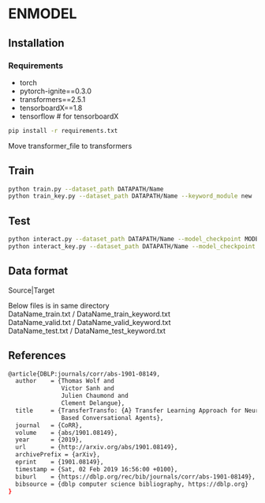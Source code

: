 # ENMODEL

## Installation

### Requirements
* torch
* pytorch-ignite==0.3.0
* transformers==2.5.1
* tensorboardX==1.8
* tensorflow  # for tensorboardX

```bash
pip install -r requirements.txt
```
Move transformer_file to transformers



## Train

```bash
python train.py --dataset_path DATAPATH/Name
python train_key.py --dataset_path DATAPATH/Name --keyword_module new
```

## Test

```bash
python interact.py --dataset_path DATAPATH/Name --model_checkpoint MODELPATH/
python interact_key.py --dataset_path DATAPATH/Name --model_checkpoint MODELPATH/
```

## Data format

Source|Target

Below files is in same directory  
DataName_train.txt  / DataName_train_keyword.txt  
DataName_valid.txt  / DataName_valid_keyword.txt  
DataName_test.txt   / DataName_test_keyword.txt  

## References
```bash
@article{DBLP:journals/corr/abs-1901-08149,
  author    = {Thomas Wolf and
               Victor Sanh and
               Julien Chaumond and
               Clement Delangue},
  title     = {TransferTransfo: {A} Transfer Learning Approach for Neural Network
               Based Conversational Agents},
  journal   = {CoRR},
  volume    = {abs/1901.08149},
  year      = {2019},
  url       = {http://arxiv.org/abs/1901.08149},
  archivePrefix = {arXiv},
  eprint    = {1901.08149},
  timestamp = {Sat, 02 Feb 2019 16:56:00 +0100},
  biburl    = {https://dblp.org/rec/bib/journals/corr/abs-1901-08149},
  bibsource = {dblp computer science bibliography, https://dblp.org}
}
```
